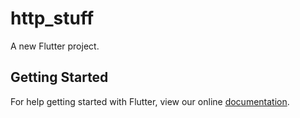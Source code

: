 # http_stuff

A new Flutter project.

## Getting Started

For help getting started with Flutter, view our online
[documentation](http://flutter.io/).

